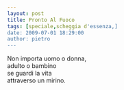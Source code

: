 ```yaml
---
layout: post
title: Pronto Al Fuoco
tags: [speciale,scheggia d'essenza,]
date: 2009-07-01 18:29:00
author: pietro
---
```

Non importa uomo o donna,<br/>adulto o bambino<br/>se guardi la vita<br/>attraverso un mirino.

